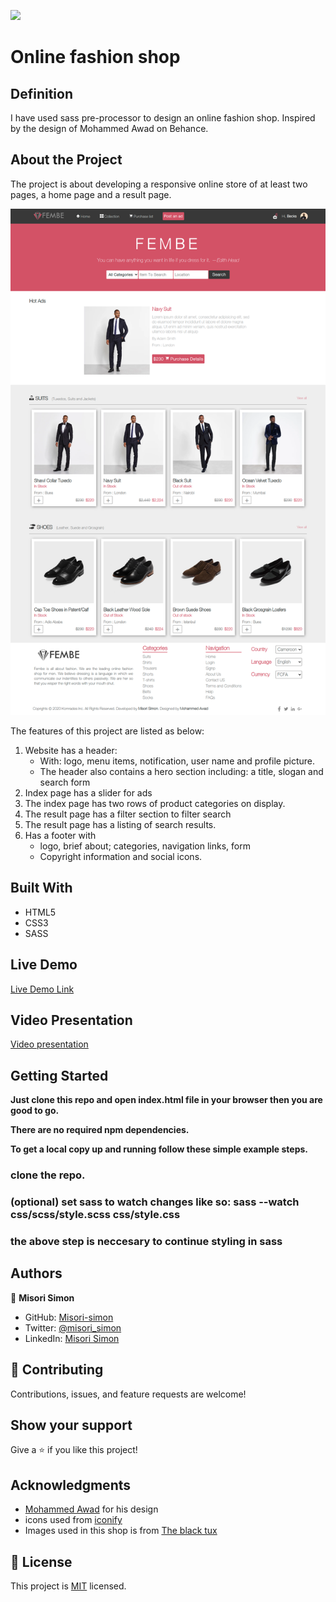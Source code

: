 ![](https://img.shields.io/badge/Microverse-blueviolet)

# Online fashion shop

## Definition

I have used sass pre-processor to design an online fashion shop. Inspired by the design of Mohammed Awad on Behance.

## About the Project

The project is about developing a responsive online store of at least two pages, a home page and a result page.

![screenshot](./images/sreenshot.png)

The features of this project are listed as below:
1. Website has a header:
    - With: logo, menu items, notification, user name and profile picture.
    - The header also contains a hero section including: a title, slogan and search form
2. Index page has a slider for ads
3. The index page has two rows of product categories on display.
4. The result page has a filter section to filter search
5. The  result page has a listing of search results.
6. Has a footer with
   - logo, brief about; categories, navigation links, form
   - Copyright information and social icons.

## Built With

- HTML5
- CSS3
- SASS

## Live Demo

[Live Demo Link](https://misori-simon.github.io/online-gadget-shop/)

## Video Presentation
[Video presentation](https://www.loom.com/share/a1c19cd3e1294487b0fc66de8bd28bfd)


## Getting Started

**Just clone this repo and open index.html file in your browser then you are good to go.**

**There are no required npm dependencies.**

**To get a local copy up and running follow these simple example steps.**

### clone the repo.

### (optional) set sass to watch changes like so: sass --watch css/scss/style.scss css/style.css

### the above step is neccesary to continue styling in sass


## Authors

👤 **Misori Simon**

  - GitHub: [Misori-simon](https://github.com/Misori-simon/)
  - Twitter: [@misori_simon](https://twitter.com/misori_simon)
  - LinkedIn: [Misori Simon](https://cm.linkedin.com/in/misori-simon-05906219b)


## 🤝 Contributing

Contributions, issues, and feature requests are welcome!

## Show your support

Give a ⭐️ if you like this project!

## Acknowledgments
- [Mohammed Awad](https://www.behance.net/gallery/24796463/ZATTIX) for his design
- icons used from [iconify](https://iconify.design/)
- Images used in this shop is from [The black tux](https://theblacktux.com)

## 📝 License

This project is [MIT](./LICENSE) licensed.

